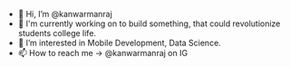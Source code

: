 - 👋 Hi, I’m @kanwarmanraj
- 🌱 I'm currently working on to build something, that could revolutionize students college life.
- 👀 I’m interested in Mobile Development, Data Science.
- 📫 How to reach me -> @kanwarmanraj on IG


<!---
kanwarmanraj/kanwarmanraj is a ✨ special ✨ repository because its `README.md` (this file) appears on your GitHub profile.
You can click the Preview link to take a look at your changes.
--->
